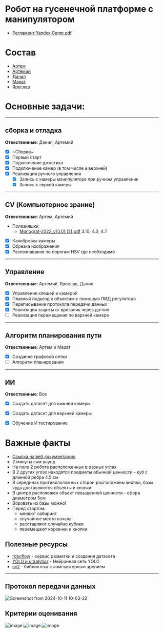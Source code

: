 # Робот на гусенечной платформе с манипулятором
- [Регламент Yandex Camp.pdf](https://github.com/user-attachments/files/17324129/Yandex.Camp.pdf)
# Состав
- [Артем](https://t.me/temakonkov)
- [Артемий](https://t.me/LaKeeRoK)
- [Данил](https://t.me/Danich_One)
- [Марат](https://t.me/v_oxel)
- [Ярослав](https://t.me/MrDragar)
# Основные задачи:
---
## сборка и отладка
**Отвественные**: Данил, Артемий
- [x] ~Сборка~
- [x] Первый старт
- [x] Подключение джостика
- [x] Подключение камер (в том числе и верхней)
- [x] Реализация ручного управления  
  - [x] Запись с камеры манипулятора при ручном управлении
  - [x] Запись с верхей камеры 
---
## CV (Компьютерное зрание)
**Отвественные**: Артем, Артемий 
- Полезняшки:
  - [Monograf-2022_v10.01 (2).pdf](https://github.com/user-attachments/files/17324378/Monograf-2022_v10.01.2.pdf) 3.10; 4.3; 4.7
- [x] Калибровка камеры
- [x] Обрезка изображения
- [x] Распознавание по порогам HSV где необходимо
---
## Управление
**Отвественные**: Артемий, Ярослав, Данил
- [x] Управление клешей и камерой
- [x] Плавный подьезд к объектам с помошью ПИД регулятора
- [x] Переписывание протокола передачи данных
- [x] Реализация защиты от врезания через датчик
- [ ] Реализация перемещения по верхней камере 
--- 
## Алгоритм планирования пути
**Отвественные**: Артем и Марат
- [x] Создание графовой сетки
- [ ] Алгоритм планирования 
---
## ИИ
**Отвественные**: Все
- [x] Создать датасет для нижней камеры
- [x] Создать датасет для верхней камеры
- [x] Обучение И тестирование


# Важные факты
- [Ссылка на веб документацию](https://supereyes.ru/img/instructions/xiao_r_gfs_x_ai_raspberry_pi_4b_manual.pdf)
- 2 минуты сам раунд
- На поле 2 робота расположенных в разных углах
- В 2 других углах находятся предметы обычной ценности - куб с длинной ребра 4.5 см  
- В серединах противоположных сторон расположены кнопки, базы куда доставляются объекты и кнопки
- В центре расположен объект повышенной ценности - сфера диаметром 5см
- Воровать из базы можно!
- Перед стартом:
  - меняют лабиринт
  - случайное место начала
  - расставляют случайно кубики
  - перемещают корзинки и кнопки

## Полезные ресурсы
- [roboflow](https://app.roboflow.com) - сервис разметки и создания датасета
- [YOLO и ultralytics](https://github.com/ultralytics) - Нейронная сеть YOLO
- [cv2](https://docs.opencv.org/4.x/d6/d00/tutorial_py_root.html) - библиотека с компьютерным зрением
--- 
## Протокол передачи данных
![Screenshot from 2024-10-11 10-03-22](https://github.com/user-attachments/assets/1dc6dee4-8911-42a9-a417-03092515829f)

## Критерии оценивания
![image](https://github.com/user-attachments/assets/439c5458-21ae-4d95-a701-117bd85f6528)
![image](https://github.com/user-attachments/assets/a66dfffe-c9cc-4bfb-bd52-f72121201256)
![image](https://github.com/user-attachments/assets/6e5accf0-47ee-455b-a9a9-9e62c346801c)


